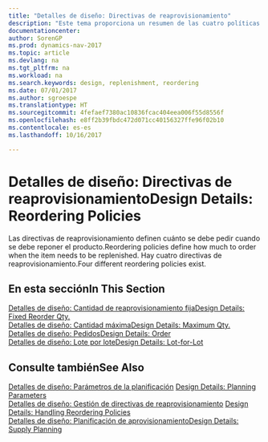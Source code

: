 ```yaml
---
title: "Detalles de diseño: Directivas de reaprovisionamiento"
description: "Este tema proporciona un resumen de las cuatro políticas de reaprovisionamiento disponibles para la reposición."
documentationcenter: 
author: SorenGP
ms.prod: dynamics-nav-2017
ms.topic: article
ms.devlang: na
ms.tgt_pltfrm: na
ms.workload: na
ms.search.keywords: design, replenishment, reordering
ms.date: 07/01/2017
ms.author: sgroespe
ms.translationtype: HT
ms.sourcegitcommit: 4fefaef7380ac10836fcac404eea006f55d8556f
ms.openlocfilehash: e8ff2b39fbdc472d071cc40156327ffe96f02b10
ms.contentlocale: es-es
ms.lasthandoff: 10/16/2017

---
```

# <a name="design-details-reordering-policies"></a><span data-ttu-id="6e444-103">Detalles de diseño: Directivas de reaprovisionamiento</span><span class="sxs-lookup"><span data-stu-id="6e444-103">Design Details: Reordering Policies</span></span>
<span data-ttu-id="6e444-104">Las directivas de reaprovisionamiento definen cuánto se debe pedir cuando se debe reponer el producto.</span><span class="sxs-lookup"><span data-stu-id="6e444-104">Reordering policies define how much to order when the item needs to be replenished.</span></span> <span data-ttu-id="6e444-105">Hay cuatro directivas de reaprovisionamiento.</span><span class="sxs-lookup"><span data-stu-id="6e444-105">Four different reordering policies exist.</span></span>  

## <a name="in-this-section"></a><span data-ttu-id="6e444-106">En esta sección</span><span class="sxs-lookup"><span data-stu-id="6e444-106">In This Section</span></span>  
[<span data-ttu-id="6e444-107">Detalles de diseño: Cantidad de reaprovisionamiento fija</span><span class="sxs-lookup"><span data-stu-id="6e444-107">Design Details: Fixed Reorder Qty.</span></span>](design-details-fixed-reorder-qty.md)  
[<span data-ttu-id="6e444-108">Detalles de diseño: Cantidad máxima</span><span class="sxs-lookup"><span data-stu-id="6e444-108">Design Details: Maximum Qty.</span></span>](design-details-maximum-qty.md)  
[<span data-ttu-id="6e444-109">Detalles de diseño: Pedidos</span><span class="sxs-lookup"><span data-stu-id="6e444-109">Design Details: Order</span></span>](design-details-order.md)  
[<span data-ttu-id="6e444-110">Detalles de diseño: Lote por lote</span><span class="sxs-lookup"><span data-stu-id="6e444-110">Design Details: Lot-for-Lot</span></span>](design-details-lot-for-lot.md)  

## <a name="see-also"></a><span data-ttu-id="6e444-111">Consulte también</span><span class="sxs-lookup"><span data-stu-id="6e444-111">See Also</span></span>  
<span data-ttu-id="6e444-112">[Detalles de diseño: Parámetros de la planificación](design-details-planning-parameters.md) </span><span class="sxs-lookup"><span data-stu-id="6e444-112">[Design Details: Planning Parameters](design-details-planning-parameters.md) </span></span>  
<span data-ttu-id="6e444-113">[Detalles de diseño: Gestión de directivas de reaprovisionamiento](design-details-handling-reordering-policies.md) </span><span class="sxs-lookup"><span data-stu-id="6e444-113">[Design Details: Handling Reordering Policies](design-details-handling-reordering-policies.md) </span></span>  
[<span data-ttu-id="6e444-114">Detalles de diseño: Planificación de aprovisionamiento</span><span class="sxs-lookup"><span data-stu-id="6e444-114">Design Details: Supply Planning</span></span>](design-details-supply-planning.md)

